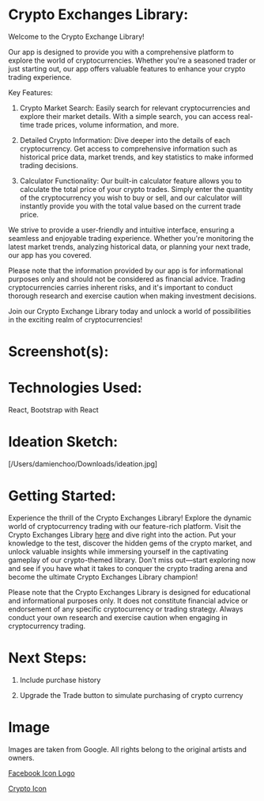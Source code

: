 # Crypto Exchanges Library:

Welcome to the Crypto Exchange Library!

Our app is designed to provide you with a comprehensive platform to explore the world of cryptocurrencies. Whether you're a seasoned trader or just starting out, our app offers valuable features to enhance your crypto trading experience.

Key Features:

1. Crypto Market Search: Easily search for relevant cryptocurrencies and explore their market details. With a simple search, you can access real-time trade prices, volume information, and more.

2. Detailed Crypto Information: Dive deeper into the details of each cryptocurrency. Get access to comprehensive information such as historical price data, market trends, and key statistics to make informed trading decisions.

3. Calculator Functionality: Our built-in calculator feature allows you to calculate the total price of your crypto trades. Simply enter the quantity of the cryptocurrency you wish to buy or sell, and our calculator will instantly provide you with the total value based on the current trade price.

We strive to provide a user-friendly and intuitive interface, ensuring a seamless and enjoyable trading experience. Whether you're monitoring the latest market trends, analyzing historical data, or planning your next trade, our app has you covered.

Please note that the information provided by our app is for informational purposes only and should not be considered as financial advice. Trading cryptocurrencies carries inherent risks, and it's important to conduct thorough research and exercise caution when making investment decisions.

Join our Crypto Exchange Library today and unlock a world of possibilities in the exciting realm of cryptocurrencies!

# Screenshot(s):

# Technologies Used:

React, Bootstrap with React

# Ideation Sketch:

[/Users/damienchoo/Downloads/ideation.jpg]

# Getting Started:

Experience the thrill of the Crypto Exchanges Library! Explore the dynamic world of cryptocurrency trading with our feature-rich platform. Visit the Crypto Exchanges Library [here](https://cryptoexchanges.vercel.app/) and dive right into the action. Put your knowledge to the test, discover the hidden gems of the crypto market, and unlock valuable insights while immersing yourself in the captivating gameplay of our crypto-themed library. Don't miss out—start exploring now and see if you have what it takes to conquer the crypto trading arena and become the ultimate Crypto Exchanges Library champion!

Please note that the Crypto Exchanges Library is designed for educational and informational purposes only. It does not constitute financial advice or endorsement of any specific cryptocurrency or trading strategy. Always conduct your own research and exercise caution when engaging in cryptocurrency trading.

# Next Steps:

1. Include purchase history

2. Upgrade the Trade button to simulate purchasing of crypto currency

# Image

Images are taken from Google. All rights belong to the original artists and owners.

[Facebook Icon Logo](https://www.google.com/url?sa=i&url=https%3A%2F%2Fwww.iconarchive.com%2Fshow%2Fsmall-n-flat-icons-by-paomedia%2Fsocial-facebook-icon.html&psig=AOvVaw0hbZw2GONchVkA9qwM9HGI&ust=1686814148668000&source=images&cd=vfe&ved=0CBEQjRxqFwoTCIiRl8Oewv8CFQAAAAAdAAAAABAE)

[Crypto Icon](https://www.creativefabrica.com/wp-content/uploads/2021/06/18/Cryptocurrency-Thor-Coin-Logo-Pile-Graphics-13553709-1.jpg)
